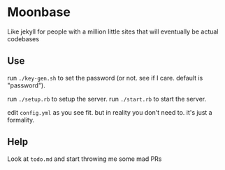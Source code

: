 # Moonbase
Like jekyll for people with a million little sites that will eventually be actual codebases

## Use
run `./key-gen.sh` to set the password (or not. see if I care. default is "password").

run `./setup.rb` to setup the server.
run `./start.rb` to start the server.

edit `config.yml` as you see fit. but in reality you don't need to. it's just a formality.

## Help

Look at `todo.md` and start throwing me some mad PRs